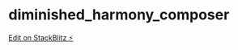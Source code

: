 # diminished_harmony_composer

[Edit on StackBlitz ⚡️](https://stackblitz.com/edit/metaharmony-composer)
